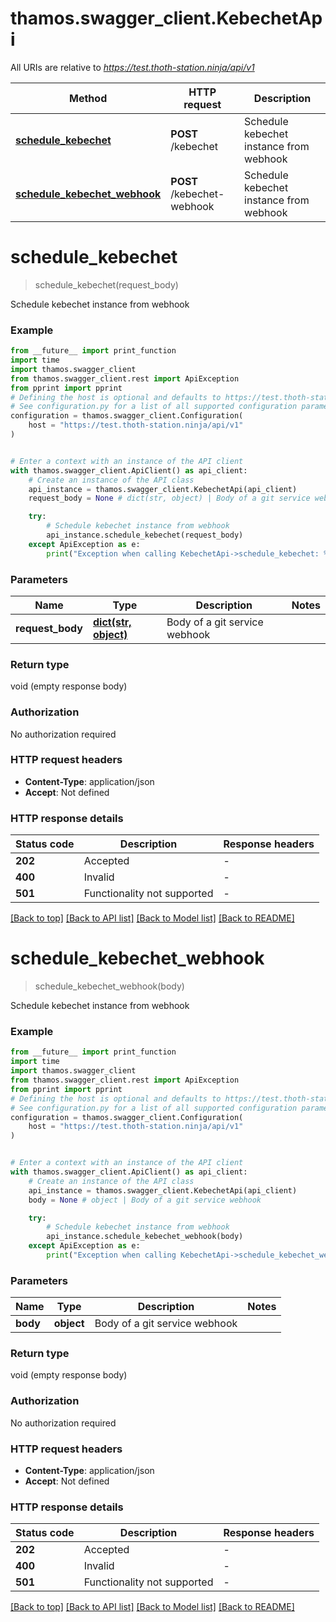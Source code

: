 # thamos.swagger_client.KebechetApi

All URIs are relative to *https://test.thoth-station.ninja/api/v1*

Method | HTTP request | Description
------------- | ------------- | -------------
[**schedule_kebechet**](KebechetApi.md#schedule_kebechet) | **POST** /kebechet | Schedule kebechet instance from webhook
[**schedule_kebechet_webhook**](KebechetApi.md#schedule_kebechet_webhook) | **POST** /kebechet-webhook | Schedule kebechet instance from webhook


# **schedule_kebechet**
> schedule_kebechet(request_body)

Schedule kebechet instance from webhook

### Example

```python
from __future__ import print_function
import time
import thamos.swagger_client
from thamos.swagger_client.rest import ApiException
from pprint import pprint
# Defining the host is optional and defaults to https://test.thoth-station.ninja/api/v1
# See configuration.py for a list of all supported configuration parameters.
configuration = thamos.swagger_client.Configuration(
    host = "https://test.thoth-station.ninja/api/v1"
)


# Enter a context with an instance of the API client
with thamos.swagger_client.ApiClient() as api_client:
    # Create an instance of the API class
    api_instance = thamos.swagger_client.KebechetApi(api_client)
    request_body = None # dict(str, object) | Body of a git service webhook

    try:
        # Schedule kebechet instance from webhook
        api_instance.schedule_kebechet(request_body)
    except ApiException as e:
        print("Exception when calling KebechetApi->schedule_kebechet: %s\n" % e)
```

### Parameters

Name | Type | Description  | Notes
------------- | ------------- | ------------- | -------------
 **request_body** | [**dict(str, object)**](object.md)| Body of a git service webhook | 

### Return type

void (empty response body)

### Authorization

No authorization required

### HTTP request headers

 - **Content-Type**: application/json
 - **Accept**: Not defined

### HTTP response details
| Status code | Description | Response headers |
|-------------|-------------|------------------|
**202** | Accepted |  -  |
**400** | Invalid |  -  |
**501** | Functionality not supported |  -  |

[[Back to top]](#) [[Back to API list]](../README.md#documentation-for-api-endpoints) [[Back to Model list]](../README.md#documentation-for-models) [[Back to README]](../README.md)

# **schedule_kebechet_webhook**
> schedule_kebechet_webhook(body)

Schedule kebechet instance from webhook

### Example

```python
from __future__ import print_function
import time
import thamos.swagger_client
from thamos.swagger_client.rest import ApiException
from pprint import pprint
# Defining the host is optional and defaults to https://test.thoth-station.ninja/api/v1
# See configuration.py for a list of all supported configuration parameters.
configuration = thamos.swagger_client.Configuration(
    host = "https://test.thoth-station.ninja/api/v1"
)


# Enter a context with an instance of the API client
with thamos.swagger_client.ApiClient() as api_client:
    # Create an instance of the API class
    api_instance = thamos.swagger_client.KebechetApi(api_client)
    body = None # object | Body of a git service webhook

    try:
        # Schedule kebechet instance from webhook
        api_instance.schedule_kebechet_webhook(body)
    except ApiException as e:
        print("Exception when calling KebechetApi->schedule_kebechet_webhook: %s\n" % e)
```

### Parameters

Name | Type | Description  | Notes
------------- | ------------- | ------------- | -------------
 **body** | **object**| Body of a git service webhook | 

### Return type

void (empty response body)

### Authorization

No authorization required

### HTTP request headers

 - **Content-Type**: application/json
 - **Accept**: Not defined

### HTTP response details
| Status code | Description | Response headers |
|-------------|-------------|------------------|
**202** | Accepted |  -  |
**400** | Invalid |  -  |
**501** | Functionality not supported |  -  |

[[Back to top]](#) [[Back to API list]](../README.md#documentation-for-api-endpoints) [[Back to Model list]](../README.md#documentation-for-models) [[Back to README]](../README.md)

